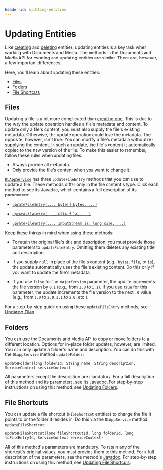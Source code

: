 ```yaml
---
header-id: updating-entities
---
```


# Updating Entities

Like 
[creating](/develop/tutorials/-/knowledge_base/7-2/creating-files-folders-and-shortcuts) 
and 
[deleting](/develop/tutorials/-/knowledge_base/7-2/deleting-entities) 
entities, updating entities is a key task when working with Documents and Media. 
The methods in the Documents and Media API for creating and updating entities 
are similar. There are, however, a few important differences. 

Here, you'll learn about updating these entities: 

-   [Files](#files)
-   [Folders](#folders)
-   [File Shortcuts](#file-shortcuts)

## Files

Updating a file is a bit more complicated than 
[creating one](/develop/tutorials/-/knowledge_base/7-2/creating-files). 
This is due to the way the update operation handles a file's metadata and 
content. To update only a file's content, you must also supply the file's 
existing metadata. Otherwise, the update operation could lose the metadata. The 
opposite, however, isn't true. You can modify a file's metadata without 
re-supplying the content. In such an update, the file's content is automatically 
copied to the new version of the file. To make this easier to remember, follow 
these rules when updating files: 

-   Always provide all metadata. 
-   Only provide the file's content when you want to change it. 

[`DLAppService`](@platform-ref@/7.2-latest/javadocs/portal-kernel/com/liferay/document/library/kernel/service/DLAppService.html) 
has three `updateFileEntry` methods that you can use to update a file. These 
methods differ only in the file content's type. Click each method to see its 
Javadoc, which contains a full description of its parameters: 

-   [`updateFileEntry(..., byte[] bytes, ...)`](@platform-ref@/7.2-latest/javadocs/portal-kernel/com/liferay/document/library/kernel/service/DLAppService.html#updateFileEntry-long-java.lang.String-java.lang.String-java.lang.String-java.lang.String-java.lang.String-boolean-byte:A-com.liferay.portal.kernel.service.ServiceContext-)

-   [`updateFileEntry(..., File file, ...)`](@platform-ref@/7.2-latest/javadocs/portal-kernel/com/liferay/document/library/kernel/service/DLAppService.html#updateFileEntry-long-java.lang.String-java.lang.String-java.lang.String-java.lang.String-java.lang.String-boolean-java.io.File-com.liferay.portal.kernel.service.ServiceContext-)

-   [`updateFileEntry(..., InputStream is, long size, ...)`](@platform-ref@/7.2-latest/javadocs/portal-kernel/com/liferay/document/library/kernel/service/DLAppService.html#updateFileEntry-long-java.lang.String-java.lang.String-java.lang.String-java.lang.String-java.lang.String-boolean-java.io.InputStream-long-com.liferay.portal.kernel.service.ServiceContext-)

Keep these things in mind when using these methods: 

-   To retain the original file's title and description, you must provide those 
    parameters to `updateFileEntry`. Omitting them deletes any existing 
    title and description. 

-   If you supply `null` in place of the file's content (e.g., `bytes`, `file`, 
    or `is`), the update automatically uses the file's existing content. Do this
    only if you want to update the file's metadata. 

-   If you use `false` for the `majorVersion` parameter, the update increments 
    the file version by `0.1` (e.g., from `1.0` to `1.1`). If you use `true` for 
    this parameter, the update increments the file version to the next `.0` 
    value (e.g., from `1.0` to `2.0`, `1.1` to `2.0`, etc.). 

For a step-by-step guide on using these `updateFileEntry` methods, see 
[Updating Files](/develop/tutorials/-/knowledge_base/7-2/updating-files). 

## Folders

You can use the Documents and Media API to 
[copy or move](/develop/tutorials/-/knowledge_base/7-2/copying-and-moving-entities) 
folders to a different location. Options for in-place folder updates, however, 
are limited. You can only update a folder's name and description. You can do 
this with the `DLAppService` method `updateFolder`: 

    updateFolder(long folderId, String name, String description, ServiceContext serviceContext)

All parameters except the description are mandatory. For a full description of 
this method and its parameters, see its 
[Javadoc](@platform-ref@/7.2-latest/javadocs/portal-kernel/com/liferay/document/library/kernel/service/DLAppService.html#updateFolder-long-java.lang.String-java.lang.String-com.liferay.portal.kernel.service.ServiceContext-). 
For step-by-step instructions on using this method, see 
[Updating Folders](/develop/tutorials/-/knowledge_base/7-2/updating-folders). 

## File Shortcuts

You can update a file shortcut (`FileShortcut` entities) to change the file it 
points to or the folder it resides in. Do this via the `DLAppService` method 
`updateFileShortcut`: 

    updateFileShortcut(long fileShortcutId, long folderId, long toFileEntryId, ServiceContext serviceContext)

All of this method's parameters are mandatory. To retain any of the shortcut's 
original values, you must provide them to this method. For a full description of 
the parameters, see the method's 
[Javadoc](@platform-ref@/7.2-latest/javadocs/portal-kernel/com/liferay/document/library/kernel/service/DLAppService.html#updateFileShortcut-long-long-long-com.liferay.portal.kernel.service.ServiceContext-). 
For step-by-step instructions on using this method, see 
[Updating File Shortcuts](/develop/tutorials/-/knowledge_base/7-2/updating-file-shortcuts). 
